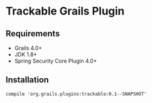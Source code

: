 # Trackable Grails Plugin

## Requirements
- Grails 4.0+
- JDK 1.8+
- Spring Security Core Plugin 4.0+

## Installation
`compile 'org.grails.plugins:trackable:0.1--SNAPSHOT'`

